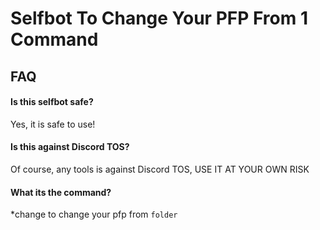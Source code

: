 # Selfbot To Change Your PFP From 1 Command

## FAQ

#### Is this selfbot safe?

Yes, it is safe to use!

#### Is this against Discord TOS?

Of course, any tools is against Discord TOS, USE IT AT YOUR OWN RISK

#### What its the command?

*change to change your pfp from `folder`
